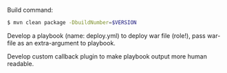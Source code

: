 Build command: 
```bash
$ mvn clean package -DbuildNumber=$VERSION
```

Develop a playbook (name: deploy.yml) to deploy war file (role!), pass war-file as an extra-argument to playbook.

Develop custom callback plugin to make playbook output more human readable.